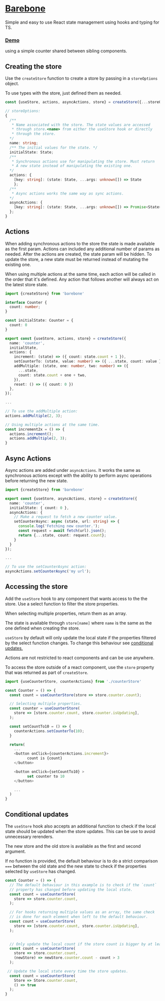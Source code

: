 # [Barebone](src/barebone)
Simple and easy to use React state management using hooks and typing for TS.

### [Demo](https://seegg.github.io/barebone-demo/) 
using a simple counter shared between sibling components.

## Creating the store
Use the `createStore` function to create a store by passing in a `storeOptions`
object.

To use types with the store, just defined them as needed.

```ts
const {useStore, actions, asyncActions, store} = createStore({...storeOptions});
```

```ts
// storeOptions:
{
  /**
   * Name associated with the store. The state values are accessed
   * through store.<name> from either the useStore hook or directly
   * through the store.
  */
  name: string;
  /** The initial values for the state. */
  initialState: State;
  /** 
   * Synchronous actions use for manipulating the store. Must return
   * A new state instead of manipulating the existing one.
  */
  actions: {
    [key: string]: (state: State, ...args: unknown[]) => State
    };
  /** 
   * Async actions works the same way as sync actions.
  */
  asyncActions: {
    [key: string]: (state: State, ...args: unknown[]) => Promise<State>
  };
}
```
## Actions
When adding synchronous actions to the store the state is made available
as the first param. Actions can included any additional number of params 
as needed. After the actions are created, the state param will be hidden.
To update the store, a new state must be returned instead of
mutating the existing one.

When using multiple actions at the same time, each action will be called
in the order that it's defined. Any action that follows another will always
act on the latest store state.

```ts
import {createStore} from 'barebone'

interface Counter {
  count: number;
}

const initialState: Counter = {
  count: 0
}

export const {useStore, actions, store} = createStore({
  name: 'counter',
  initialState,
  actions: {
    increment: (state) => ({ count: state.count + 1 }),
    setCounterTo: (state, value: number) => ({ ...state, count: value }),
    addMultiple: (state, one: number, two: number) => ({
      ...state,
      count: state.count + one + two,
    }),
    reset: () => ({ count: 0 })
  },
});

...

// To use the addMultiple action:
actions.addMultiple(2, 3);

// Using multiple actions at the same time.
const increment2x = () => {
  actions.increment();
  actions.addMultiple(2, 3);
}


```
## Async Actions

Async actions are added under `asyncActions`. It works the same as synchronous 
actions except with the ability to perform async operations before returning 
the new state.

```ts
import {createStore} from 'barebone'

export const {useStore, asyncActions, store} = createStore({
  name: 'counter',
  initialState: { count: 0 },
  asyncActions: {
    // Make a request to fetch a new counter value.
    setCounterAsync: async (state, url: string) => {
      console.log('Fetching new counter.');
      const request = await fetch(url).json();
      return {...state, count: request.count};
    }
  }
});

...

// To use the setCounterAsync action:
asyncActions.setCounterAsync('my url');

```
## Accessing the store
Add the `useStore` hook to any component that wants access to the
the store. Use a select function to filter the store properties.

When selecting multiple properties, return them as an array.

The state is available through `store[name]` where `name` is the same
as the one defined when creating the store.

`useStore` by default will only update the local state if the properties
filtered by the select function changes. To change this behaviour see 
[conditional updates.](https://github.com/seegg/Barebone-state-management#conditional-updates)

Actions are not restricted to react components and can be use anywhere.

To access the store outside of a react component, use the `store` property
that was returned as part of `createStore`.

```ts
import {useCounterStore, counterActions} from './counterStore'

const Counter = () => {
  const count = useCounterStore(store => store.counter.count);

  // Selecting multiple properties.
  const counter = useCounterStore(
    store => [store.counter.count, store.counter.isUpdating],
  );

  const setCountTo10 = () => {
    counterActions.setCounterTo(10);
  }

  return(
    ...
    <button onClick={counterActions.increment}>
          count is {count}
    </button>

    <button onClick={setCountTo10} >
          set counter to 10
    </button>

    ...
  )
}

```
## Conditional updates
The `useStore` hook also accepts an additional function to check if the local 
state should be updated when the store updates. This can be use to avoid 
unnecessary rerenders.

The new store and the old store is available as the first and second argument.

If no function is provided, the default behaviour is to do a strict comparison 
`===` between the old state and the new state to check if the properties selected
by `useStore` has changed.

```ts
const Counter = () => {
  // The default behaviour in this example is to check if the `count`
  // property has changed before updating the local state.
  const count = useCounterStore(
    store => store.counter.count,
  );

  // For hooks returning multiple values as an array, the same check
  // is done for each element when left to the default behaviour.
  const count = useCounterStore(
    store => [store.counter.count, store.counter.isUpdating],
  );

  
  // Only update the local count if the store count is bigger by at least 3.
  const count = useCounterStore(
    store => store.counter.count,
    (newStore) => newStore.counter.count - count > 3
  );

 // Update the local state every time the store updates.
  const count = useCounterStore(
    Store => Store.counter.count,
    () => true
  );
}

```
